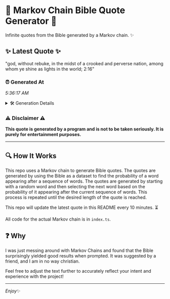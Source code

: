 # 📖 Markov Chain Bible Quote Generator 📖

Infinite quotes from the Bible generated by a Markov chain. ✨

## ✨ Latest Quote ✨
"god, without rebuke, in the midst of a crooked and perverse nation, among whom ye shine as lights in the world; 2:16"

### ⏰ Generated At
*5:36:17 AM*

<details>
    <summary>🛠️ Generation Details</summary>
    <p>
        <strong>🌱 Seed:</strong> god,<br>
        <strong>🔄 Iterations:</strong> 21<br>
        <strong>📜 Context History:</strong><br>[ god, ]: without<br>[ god,, without ]: rebuke,<br>[ god,, without, rebuke, ]: in<br>[ god,, without, rebuke,, in ]: the<br>[ god,, without, rebuke,, in, the ]: midst<br>[ god,, without, rebuke,, in, the, midst ]: of<br>[ without, rebuke,, in, the, midst, of ]: a<br>[ rebuke,, in, the, midst, of, a ]: crooked<br>[ in, the, midst, of, a, crooked ]: and<br>[ the, midst, of, a, crooked, and ]: perverse<br>[ midst, of, a, crooked, and, perverse ]: nation,<br>[ of, a, crooked, and, perverse, nation, ]: among<br>[ a, crooked, and, perverse, nation,, among ]: whom<br>[ crooked, and, perverse, nation,, among, whom ]: ye<br>[ and, perverse, nation,, among, whom, ye ]: shine<br>[ perverse, nation,, among, whom, ye, shine ]: as<br>[ nation,, among, whom, ye, shine, as ]: lights<br>[ among, whom, ye, shine, as, lights ]: in<br>[ whom, ye, shine, as, lights, in ]: the<br>[ ye, shine, as, lights, in, the ]: world;<br>[ shine, as, lights, in, the, world; ]: 2:16<br>
    </p>
</details>

### ⚠️ Disclaimer ⚠️
**This quote is generated by a program and is not to be taken seriously. It is purely for entertainment purposes.**

---

## 🔍 How It Works

This repo uses a Markov chain to generate Bible quotes. The quotes are generated by using the Bible as a dataset to find the probability of a word appearing after a sequence of words. The quotes are generated by starting with a random word and then selecting the next word based on the probability of it appearing after the current sequence of words. This process is repeated until the desired length of the quote is reached.

This repo will update the latest quote in this README every 10 minutes. ⏳

All code for the actual Markov chain is in `index.ts`.

## ❓ Why

I was just messing around with Markov Chains and found that the Bible surprisingly yielded good results when prompted. 
It was suggested by a friend, and I am in no way christian.

Feel free to adjust the text further to accurately reflect your intent and experience with the project!

---

*Enjoy*✨
